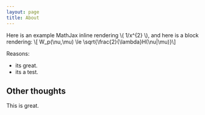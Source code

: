 ```yaml
---
layout: page
title: About
---
```


Here is an example MathJax inline rendering \\( 1/x^{2} \\), and here is a block rendering: 
\\[ W_p(\nu,\mu) \le \sqrt{\frac{2}{\lambda}H(\nu|\mu)}\\]

Reasons:
- its great.
- its a test.

## Other thoughts

This is great.
